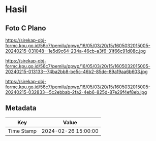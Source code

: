 # Hasil

## Foto C Plano

https://sirekap-obj-formc.kpu.go.id/56c7/pemilu/ppwp/16/05/03/20/15/1605032015005-20240215-031048--1e5d9c64-234a-46cb-a3f6-31f66c91d08c.jpg

https://sirekap-obj-formc.kpu.go.id/56c7/pemilu/ppwp/16/05/03/20/15/1605032015005-20240215-013133--74ba2bb8-be5c-46b2-85de-89a19aa6b603.jpg

https://sirekap-obj-formc.kpu.go.id/56c7/pemilu/ppwp/16/05/03/20/15/1605032015005-20240215-032833--5c2ebbab-2fa2-4eb6-825d-87e29f4ef8eb.jpg


## Metadata

| Key        | Value               |
| ---------- | ------------------- |
| Time Stamp | 2024-02-26 15:00:00 |



